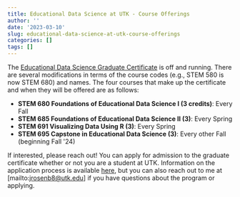 ```yaml
---
title: Educational Data Science at UTK - Course Offerings
author: ''
date: '2023-03-10'
slug: educational-data-science-at-utk-course-offerings
categories: []
tags: []
---
```


The [Educational Data Science Graduate Certificate](https://volsonline.utk.edu/programs-degrees/educational-data-science-gc/) is off and running. There are several modifications in terms of the course codes (e.g., STEM 580 is now STEM 680) and names. The four courses that make up the certificate and when they will be offered are as follows:

- **STEM 680 Foundations of Educational Data Science I (3 credits)**: Every Fall  
- **STEM 685 Foundations of Educational Data Science II (3)**: Every Spring  
- **STEM 691 Visualizing Data Using R (3)**: Every Spring  
- **STEM 695 Capstone in Educational Data Science (3)**: Every other Fall (beginning Fall '24)  

If interested, please reach out! You can apply for admission to the graduate certificate whether or not you are a student at UTK. Information on the application process is available [here](https://gradschool.utk.edu/forms-central/admission-to-graduate-certificate-program/), but you can also reach out to me at [mailto:jrosenb8@utk.edu] if you have questions about the program or applying.